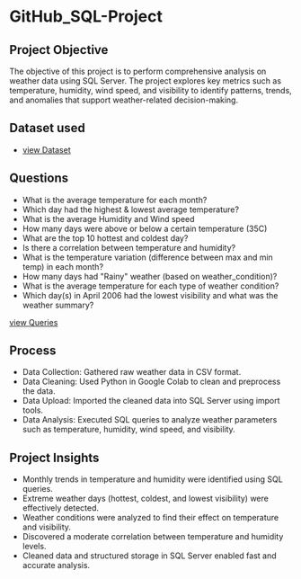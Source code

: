 # GitHub_SQL-Project
## Project Objective
The objective of this project is to perform comprehensive analysis on weather data using SQL Server. The project explores key metrics such as temperature, humidity, wind speed, and visibility to identify patterns, trends, and anomalies that support weather-related decision-making.

## Dataset used
- <a href="https://github.com/gomathimurthi199930/GitHub_SQL-Project/blob/main/WeatherHistory.csv"> view Dataset</a>

## Questions
- What is the average temperature for each month?
- Which day had the highest & lowest average temperature?
- What is the average Humidity and Wind speed
- How many days were above or below a certain temperature (35C)
- What are the top 10 hottest and coldest day?
- Is there a correlation between temperature and humidity?
- What is the temperature variation (difference between max and min temp) in each month?
- How many days had "Rainy" weather (based on weather_condition)?
- What is the average temperature for each type of weather condition?
- Which day(s) in April 2006 had the lowest visibility and what was the weather summary?

 <a href="https://github.com/gomathimurthi199930/GitHub_SQL-Project/blob/main/SQL_Queries.sql"> view Queries</a>
 
## Process
- Data Collection: Gathered raw weather data in CSV format.
- Data Cleaning: Used Python in Google Colab to clean and preprocess the data.
- Data Upload: Imported the cleaned data into SQL Server using import tools.
- Data Analysis: Executed SQL queries to analyze weather parameters such as temperature, humidity, wind speed, and visibility.

## Project Insights
- Monthly trends in temperature and humidity were identified using SQL queries.
- Extreme weather days (hottest, coldest, and lowest visibility) were effectively detected.
- Weather conditions were analyzed to find their effect on temperature and visibility.
- Discovered a moderate correlation between temperature and humidity levels.
- Cleaned data and structured storage in SQL Server enabled fast and accurate analysis.



